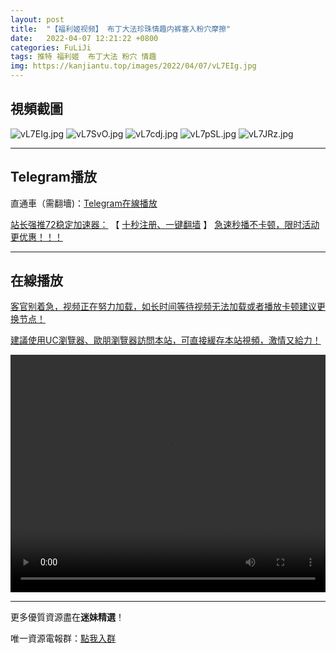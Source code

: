 ```yaml
---
layout: post
title:  "【福利姬视频】 布丁大法珍珠情趣内裤塞入粉穴摩擦"
date:   2022-04-07 12:21:22 +0800
categories: FuLiJi
tags: 推特 福利姬  布丁大法 粉穴 情趣
img: https://kanjiantu.top/images/2022/04/07/vL7EIg.jpg
---
```



## 視頻截圖

![vL7EIg.jpg](https://kanjiantu.top/images/2022/04/07/vL7EIg.jpg)
![vL7SvO.jpg](https://kanjiantu.top/images/2022/04/07/vL7SvO.jpg)
![vL7cdj.jpg](https://kanjiantu.top/images/2022/04/07/vL7cdj.jpg)
![vL7pSL.jpg](https://kanjiantu.top/images/2022/04/07/vL7pSL.jpg)
![vL7JRz.jpg](https://kanjiantu.top/images/2022/04/07/vL7JRz.jpg)

* * *
## Telegram播放

直通車（需翻墻)：[Telegram在線播放](https://t.me/mimeijingxuan/486)

<u>站长强推72稳定加速器：</u> 【 [十秒注册、一键翻墙](https://72vpn.xyz/#/register?code=mimei) 】
<u>  急速秒播不卡顿，限时活动更优惠！！！</u>
* * *
## 在線播放
<u>客官别着急，视频正在努力加载，如长时间等待视频无法加载或者播放卡顿建议更换节点！</u>

<u>建議使用UC瀏覽器、歐朋瀏覽器訪問本站，可直接緩存本站視頻，激情又給力！</u>
<center><video src="https://cdn.publer.io/uploads/videos/624c1505db2797129f4a6a25/621a95b4fcbbebfe445c03279a383fe9.mp4" width="100%" height="380px" controls="controls"></video></center>

* * *
更多優質資源盡在**迷妹精選**！

唯一資源電報群：[點我入群](https://t.me/mimeijingxuan)



